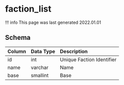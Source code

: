 # faction_list

!!! info
	This page was last generated 2022.01.01

## Schema

| Column | Data Type | Description |
| :--- | :--- | :--- |
| id | int | Unique Faction Identifier |
| name | varchar | Name |
| base | smallint | Base |

